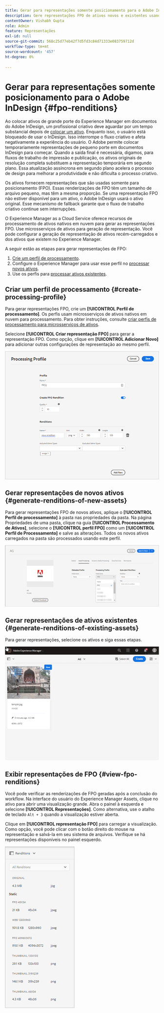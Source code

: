 ```yaml
---
title: Gerar para representações somente posicionamento para o Adobe InDesign
description: Gere representações FPO de ativos novos e existentes usando o fluxo de trabalho de Ativos do Experience Manager e o ImageMagick.
contentOwner: Vishabh Gupta
role: Admin
feature: Representações
exl-id: null
source-git-commit: 568c25d77eb42f7d5fd3c84d71333e083759712d
workflow-type: tm+mt
source-wordcount: '457'
ht-degree: 0%

---
```


# Gerar para representações somente posicionamento para o Adobe InDesign {#fpo-renditions}

Ao colocar ativos de grande porte do Experience Manager em documentos do Adobe InDesign, um profissional criativo deve aguardar por um tempo substancial depois de [colocar um ativo](https://helpx.adobe.com/indesign/using/placing-graphics.html). Enquanto isso, o usuário está bloqueado de usar o InDesign. Isso interrompe o fluxo criativo e afeta negativamente a experiência do usuário. O Adobe permite colocar temporariamente representações de pequeno porte em documentos InDesign para começar. Quando a saída final é necessária, digamos, para fluxos de trabalho de impressão e publicação, os ativos originais de resolução completa substituem a representação temporária em segundo plano. Essa atualização assíncrona em segundo plano acelera o processo de design para melhorar a produtividade e não dificulta o processo criativo.

Os ativos fornecem representações que são usadas somente para posicionamento (FPO). Essas renderizações de FPO têm um tamanho de arquivo pequeno, mas têm a mesma proporção. Se uma representação FPO não estiver disponível para um ativo, o Adobe InDesign usará o ativo original. Esse mecanismo de fallback garante que o fluxo de trabalho criativo continue sem interrupções.

O Experience Manager as a Cloud Service oferece recursos de processamento de ativos nativos em nuvem para gerar as representações FPO. Use microsserviços de ativos para geração de representação. Você pode configurar a geração de representação de ativos recém-carregados e dos ativos que existem no Experience Manager.

A seguir estão as etapas para gerar representações de FPO:
1. [Crie um perfil de processamento](#create-processing-profile).
1. Configure o Experience Manager para usar esse perfil no [processar novos ativos](#generate-renditions-of-new-assets).
1. Use os perfis para [processar ativos existentes](#generate-renditions-of-existing-assets).

## Criar um perfil de processamento {#create-processing-profile}

Para gerar representações FPO, crie um **[!UICONTROL Perfil de processamento]**. Os perfis usam microsserviços de ativos nativos em nuvem para processamento. Para obter instruções, consulte [criar perfis de processamento para microsserviços de ativos](asset-microservices-configure-and-use.md).

Selecione **[!UICONTROL Criar representação FPO]** para gerar a representação FPO. Como opção, clique em **[!UICONTROL Adicionar Novo]** para adicionar outras configurações de representação ao mesmo perfil.

![create-processing-profile-fpo-renditions](assets/create-processing-profile-fpo-renditions.png)

## Gerar representações de novos ativos {#generate-renditions-of-new-assets}

Para gerar representações FPO de novos ativos, aplique o **[!UICONTROL Perfil de processamento]** à pasta nas propriedades da pasta. Na página Propriedades de uma pasta, clique na guia **[!UICONTROL Processamento de Ativos]**, selecione o **[!UICONTROL perfil FPO]** como um **[!UICONTROL Perfil de Processamento]** e salve as alterações. Todos os novos ativos carregados na pasta são processados usando este perfil.

![representação suplementar](assets/add-fpo-rendition.png)


## Gerar representações de ativos existentes {#generate-renditions-of-existing-assets}

Para gerar representações, selecione os ativos e siga essas etapas.

![fpo-existing-asset-reprocess](assets/fpo-existing-asset-reprocess.gif)


## Exibir representações de FPO {#view-fpo-renditions}

Você pode verificar as renderizações de FPO geradas após a conclusão do workflow. Na interface do usuário do Experience Manager Assets, clique no ativo para abrir uma visualização grande. Abra o painel à esquerda e selecione **[!UICONTROL Representações]**. Como alternativa, use o atalho de teclado `Alt + 3` quando a visualização estiver aberta.

Clique em **[!UICONTROL representação FPO]** para carregar a visualização. Como opção, você pode clicar com o botão direito do mouse na representação e salvá-la em seu sistema de arquivos. Verifique se há representações disponíveis no painel esquerdo.

![rendition_list](assets/list-renditions.png)
